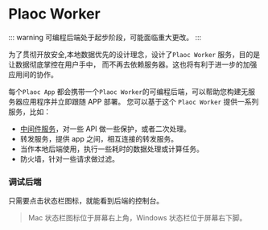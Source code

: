 # Plaoc Worker

::: warning
可编程后端处于起步阶段，可能面临重大更改。
:::

为了贯彻开放安全,本地数据优先的设计理念，设计了`Plaoc Worker` 服务，目的是让数据彻底掌控在用户手中，
而不再去依赖服务器。这也将有利于进一步的加强应用间的协作。

每个`Plaoc App` 都会携带一个`Plaoc Worker`的可编程后端，可以帮助您构建无服务器应用程序并立即跟随 APP 部署。
您可以基于这个 `Plaoc Worker` 提供一系列服务，比如：

- [中间件服务](./middleware.md)，对一些 API 做一些保护，或者二次处理。
- 转发服务，提供 app 之间，相互连接的转发服务。
- 当作本地后端使用，执行一些耗时的数据处理或计算任务。
- 防火墙，针对一些请求做过滤。

### 调试后端

只需要点击状态栏图标，就能看到后端的控制台。

> Mac 状态栏图标位于屏幕右上角，Windows 状态栏位于屏幕右下脚。
